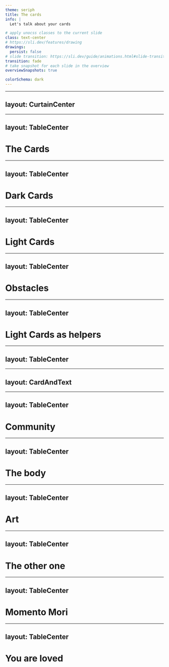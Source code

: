 ```yaml
---
theme: seriph
title: The cards
info: |
  Let's talk about your cards

# apply unocss classes to the current slide
class: text-center
# https://sli.dev/features/drawing
drawings:
  persist: false
# slide transition: https://sli.dev/guide/animations.html#slide-transitions
transition: fade
# take snapshot for each slide in the overview
overviewSnapshots: true

colorSchema: dark
---
```


<Welcome>
<Cards />
</Welcome>

---
layout: CurtainCenter
---

<Card />

---
layout: TableCenter
---

# The Cards

---
layout: TableCenter
---

# Dark Cards

---
layout: TableCenter
---

# Light Cards

---
layout: TableCenter
---

# Obstacles

---
layout: TableCenter
---

# Light Cards as helpers

---
layout: TableCenter
---

<TheComputer />


---
layout: CardAndText
---

<Nature />

---
layout: TableCenter
---

# Community

---
layout: TableCenter
---

# The body

---
layout: TableCenter
---

# Art

---
layout: TableCenter
---

# The other one

---
layout: TableCenter
---

# Momento Mori

---
layout: TableCenter
---

# You are loved








